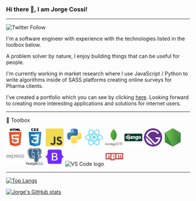 ### Hi there 👋, I am Jorge Cossi!

---

![Twitter Follow](https://img.shields.io/twitter/follow/jcos201?style=social)

I'm a software engineer with experience with the technologies listed in the toolbox below.  

A problem solver by nature, I enjoy building things that can be useful for people.

I'm currently working in market research where I use JavaScript / Python to write algorithms inside of SASS platforms creating online surveys for Pharma clients.

I've created a portfolio which you can see by clicking [here](https://www.cossi.dev/).  Looking forward to creating more interesting applications and solutions for internet users.

---

🧰 Toolbox

<img src="https://github.com/devicons/devicon/blob/master/icons/html5/html5-original-wordmark.svg" alt="HTML 5 logo" width="50" height="50"/>  <img src="https://github.com/devicons/devicon/blob/master/icons/css3/css3-original-wordmark.svg" alt="CSS 3 logo" width="50" height="50"/>  <img src="https://github.com/devicons/devicon/blob/master/icons/javascript/javascript-original.svg" alt="JavaScript Logo" width="50" height="50" />  <img src="https://github.com/devicons/devicon/blob/master/icons/python/python-original.svg" alt="Python logo" width="50" height="50"/>  <img src="https://github.com/devicons/devicon/blob/master/icons/react/react-original.svg" alt="React logo" width="50" height="50"/>  <img src="https://github.com/devicons/devicon/blob/master/icons/mongodb/mongodb-original-wordmark.svg" alt="mongoDB logo" width="50" height="50"/>  <img src="https://github.com/devicons/devicon/blob/master/icons/django/django-original.svg" alt="django logo" width="50" height="50"/>  <img src="https://github.com/devicons/devicon/blob/master/icons/gatsby/gatsby-original.svg" alt="Gatsby logo" width="50" height="50"/>  <img src="https://github.com/devicons/devicon/blob/master/icons/nodejs/nodejs-original.svg" alt="NodeJS logo" width="50" height="50"/>  <img src="https://github.com/devicons/devicon/blob/master/icons/express/express-original-wordmark.svg" alt="Express logo" width="50" height="50"/>  <img src="https://github.com/devicons/devicon/blob/master/icons/postgresql/postgresql-original-wordmark.svg" alt="PostgreSQL logo" width="50" height="50"/>  <img src="https://github.com/devicons/devicon/blob/master/icons/bootstrap/bootstrap-plain.svg" alt="Bootstrap logo" width="50" height="50"/>  <img src="https://cdn.worldvectorlogo.com/logos/visual-studio-code-1.svg" alt="VS Code logo" width="50" height="50"/>  <img src="https://github.com/devicons/devicon/blob/master/icons/npm/npm-original-wordmark.svg" alt="npm logo" width="50" height="50"/>

---

[![Top Langs](https://github-readme-stats.vercel.app/api/top-langs/?username=jcos201&hide=scss&title_color=ffffff&text_color=c9cacc&icon_color=2bbc8a&bg_color=1d1f21)](https://github.com/anuraghazra/github-readme-stats)

[![Jorge's GitHub stats](https://github-readme-stats.vercel.app/api?username=jcos201&count_private=true&theme=tokyonight)](https://github.com/anuraghazra/github-readme-stats)



<!--
**jcos201/jcos201** is a ✨ _special_ ✨ repository because its `README.md` (this file) appears on your GitHub profile.

Here are some ideas to get you started:

- 🔭 I’m currently working on ...
- 🌱 I’m currently learning ...
- 👯 I’m looking to collaborate on ...
- 🤔 I’m looking for help with ...
- 💬 Ask me about ...
- 📫 How to reach me: ...
- 😄 Pronouns: ...
- ⚡ Fun fact: ...
-->
